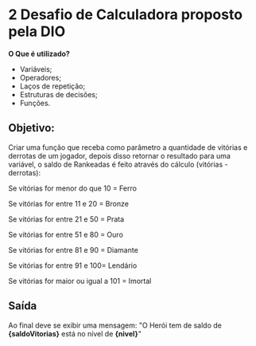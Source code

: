   # 2 Desafio de Calculadora proposto pela DIO

 **O Que é utilizado?**

- Variáveis;
- Operadores;
- Laços de repetição;
- Estruturas de decisões;
- Funções.

## Objetivo:

Criar uma função que receba como parâmetro a quantidade de vitórias e derrotas de um jogador,
depois disso retornar o resultado para uma variável, o saldo de Rankeadas é feito através do cálculo (vitórias - derrotas):

Se vitórias for menor do que 10 = Ferro

Se vitórias for entre 11 e 20 = Bronze

Se vitórias for entre 21 e 50 = Prata

Se vitórias for entre 51 e 80 = Ouro

Se vitórias for entre 81 e 90 = Diamante

Se vitórias for entre 91 e 100= Lendário

Se vitórias for maior ou igual a 101 = Imortal

## Saída

Ao final deve se exibir uma mensagem:
"O Herói tem de saldo de **{saldoVitorias}** está no nível de **{nivel}**"

